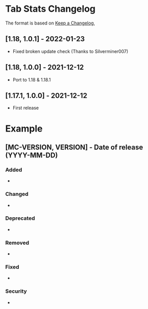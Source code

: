 # Tab Stats Changelog
The format is based on [Keep a Changelog](https://keepachangelog.com/en/1.0.0/),

## [1.18, 1.0.1] - 2022-01-23
- Fixed broken update check (Thanks to Silverminer007)

## [1.18, 1.0.0] - 2021-12-12
- Port to 1.18 & 1.18.1

## [1.17.1, 1.0.0] - 2021-12-12
- First release

# Example
## [MC-VERSION, VERSION] - Date of release (YYYY-MM-DD)
### Added
- 
### Changed
- 
### Deprecated
- 
### Removed
- 
### Fixed
- 
### Security
- 